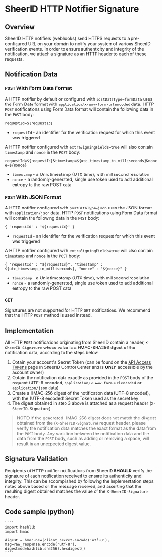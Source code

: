 # SheerID HTTP Notifier Signature

## Overview

SheerID HTTP notifiers (webhooks) send HTTPS requests to a pre-configured URL on your domain to notify your system of various SheerID verification events. In order to ensure authenticity and integrity of the notification, we attach a signature as an HTTP header to each of these requests.

## Notification Data

### `POST` With Form Data Format

A HTTP notifier by default or configured with `postDataType=formData` uses the Form Data format with `application/x-www-form-urlencoded` data.  HTTP `POST` notifications using Form Data format will contain the following data in the `POST` body:

`requestId=${requestId}`

* `requestId` - an identifier for the verification request for which this event was triggered

A HTTP notifier configured with `extraSigningFields=true` will also contain `timestamp` and `nonce` in the `POST` body:

`requestId=${requestId}&timestamp=${utc_timestamp_in_milliseconds}&nonce=${nonce}`

 * `timestamp` - a Unix timestamp (UTC time), with millisecond resolution
 * `nonce` - a randomly-generated, single use token used to add additional entropy to the raw POST data

### `POST` With JSON Format

A HTTP notifier configured with `postDataType=json` uses the JSON format with `application/json` data.  HTTP `POST` notifications using Form Data format will contain the following data in the `POST` body:

`{ "requestId" : "${requestId}" }`

 * `requestId` - an identifier for the verification request for which this event was triggered

A HTTP notifier configured with `extraSigningFields=true` will also contain `timestamp` and `nonce` in the `POST` body:

`{ "requestId" : "${requestId}", "timestamp" : ${utc_timestamp_in_milliseconds}, "nonce" : "${nonce}" }`

 * `timestamp` - a Unix timestamp (UTC time), with millisecond resolution
 * `nonce` - a randomly-generated, single use token used to add additional entropy to the raw POST data

### `GET`

Signatures are not supported for HTTP `GET` notifications. We recommend that the HTTP `POST` method is used instead.

## Implementation

All HTTP `POST` notifications originating from SheerID contain a header, `X-SheerID-Signature` whose value is a HMAC-SHA256 digest of the notification data, according to the steps below.

 1. Obtain your account's Secret Token (can be found on the [API Access Tokens](https://services.sheerid.com/home/tokens.html) page in SheerID Control Center and is **ONLY** accessible by the account owner)
 2. Obtain the notification data exactly as provided in the `POST` body of the request (UTF-8 encoded, `application/x-www-form-urlencoded` or `application/json` data)
 3. Create a HMAC-256 digest of the notification data (UTF-8 encoded), with the (UTF-8 encoded) Secret Token used as the secret key
 4. The digest obtained in step 3 above is attached as a request header (`X-SheerID-Signature`)
 
 > NOTE: If the generated HMAC-256 digest does not match the disgest obtained from the (`X-SheerID-Signature`) request header, please verify the notification data matches the exact format as the data from the `POST` body.  Any variation between the notification data and the data from the `POST` body, such as adding or removing a space, will result in an unexpected digest value. 

## Signature Validation

Recipients of HTTP notifier notifications from SheerID **SHOULD** verify the signature of each notification received to ensure its authenticity and integrity. This can be accomplished by following the Implementation steps noted above based on the message received, and asserting that the resulting digest obtained matches the value of the `X-SheerID-Signature` header.

## Code sample (python)

    ````
    import hashlib
    import hmac

    digest = hmac.new(client_secret.encode('utf-8'), msg=raw_response.encode('utf-8'),  digestmod=hashlib.sha256).hexdigest()
    ````
